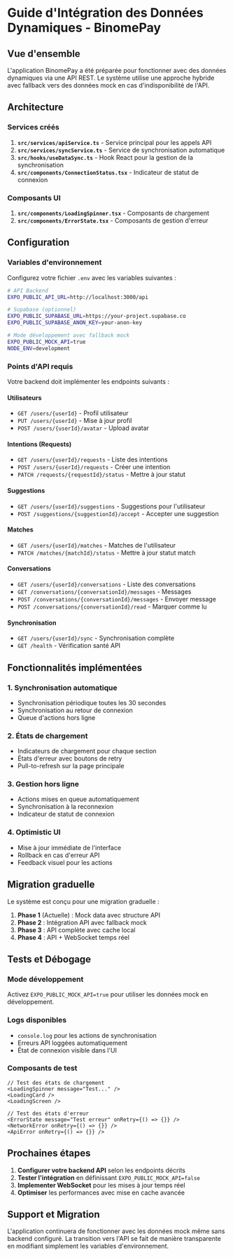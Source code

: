# Guide d'Intégration des Données Dynamiques - BinomePay

## Vue d'ensemble

L'application BinomePay a été préparée pour fonctionner avec des données dynamiques via une API REST. Le système utilise une approche hybride avec fallback vers des données mock en cas d'indisponibilité de l'API.

## Architecture

### Services créés

1. **`src/services/apiService.ts`** - Service principal pour les appels API
2. **`src/services/syncService.ts`** - Service de synchronisation automatique
3. **`src/hooks/useDataSync.ts`** - Hook React pour la gestion de la synchronisation
4. **`src/components/ConnectionStatus.tsx`** - Indicateur de statut de connexion

### Composants UI

1. **`src/components/LoadingSpinner.tsx`** - Composants de chargement
2. **`src/components/ErrorState.tsx`** - Composants de gestion d'erreur

## Configuration

### Variables d'environnement

Configurez votre fichier `.env` avec les variables suivantes :

```bash
# API Backend
EXPO_PUBLIC_API_URL=http://localhost:3000/api

# Supabase (optionnel)
EXPO_PUBLIC_SUPABASE_URL=https://your-project.supabase.co
EXPO_PUBLIC_SUPABASE_ANON_KEY=your-anon-key

# Mode développement avec fallback mock
EXPO_PUBLIC_MOCK_API=true
NODE_ENV=development
```

### Points d'API requis

Votre backend doit implémenter les endpoints suivants :

#### Utilisateurs
- `GET /users/{userId}` - Profil utilisateur
- `PUT /users/{userId}` - Mise à jour profil
- `POST /users/{userId}/avatar` - Upload avatar

#### Intentions (Requests)
- `GET /users/{userId}/requests` - Liste des intentions
- `POST /users/{userId}/requests` - Créer une intention
- `PATCH /requests/{requestId}/status` - Mettre à jour statut

#### Suggestions
- `GET /users/{userId}/suggestions` - Suggestions pour l'utilisateur
- `POST /suggestions/{suggestionId}/accept` - Accepter une suggestion

#### Matches
- `GET /users/{userId}/matches` - Matches de l'utilisateur
- `PATCH /matches/{matchId}/status` - Mettre à jour statut match

#### Conversations
- `GET /users/{userId}/conversations` - Liste des conversations
- `GET /conversations/{conversationId}/messages` - Messages
- `POST /conversations/{conversationId}/messages` - Envoyer message
- `POST /conversations/{conversationId}/read` - Marquer comme lu

#### Synchronisation
- `GET /users/{userId}/sync` - Synchronisation complète
- `GET /health` - Vérification santé API

## Fonctionnalités implémentées

### 1. Synchronisation automatique
- Synchronisation périodique toutes les 30 secondes
- Synchronisation au retour de connexion
- Queue d'actions hors ligne

### 2. États de chargement
- Indicateurs de chargement pour chaque section
- États d'erreur avec boutons de retry
- Pull-to-refresh sur la page principale

### 3. Gestion hors ligne
- Actions mises en queue automatiquement
- Synchronisation à la reconnexion
- Indicateur de statut de connexion

### 4. Optimistic UI
- Mise à jour immédiate de l'interface
- Rollback en cas d'erreur API
- Feedback visuel pour les actions

## Migration graduelle

Le système est conçu pour une migration graduelle :

1. **Phase 1** (Actuelle) : Mock data avec structure API
2. **Phase 2** : Intégration API avec fallback mock
3. **Phase 3** : API complète avec cache local
4. **Phase 4** : API + WebSocket temps réel

## Tests et Débogage

### Mode développement

Activez `EXPO_PUBLIC_MOCK_API=true` pour utiliser les données mock en développement.

### Logs disponibles

- `console.log` pour les actions de synchronisation
- Erreurs API loggées automatiquement
- État de connexion visible dans l'UI

### Composants de test

```tsx
// Test des états de chargement
<LoadingSpinner message="Test..." />
<LoadingCard />
<LoadingScreen />

// Test des états d'erreur
<ErrorState message="Test erreur" onRetry={() => {}} />
<NetworkError onRetry={() => {}} />
<ApiError onRetry={() => {}} />
```

## Prochaines étapes

1. **Configurer votre backend API** selon les endpoints décrits
2. **Tester l'intégration** en définissant `EXPO_PUBLIC_MOCK_API=false`
3. **Implementer WebSocket** pour les mises à jour temps réel
4. **Optimiser** les performances avec mise en cache avancée

## Support et Migration

L'application continuera de fonctionner avec les données mock même sans backend configuré. La transition vers l'API se fait de manière transparente en modifiant simplement les variables d'environnement.